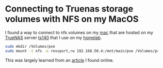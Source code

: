# Connecting to Truenas storage volumes with NFS on my MacOS

I found a way to connect to nfs volumes on my [mac](../583) that are hosted on my [TrueNAS](../676) server [ts140](./563) that I use on my [homelab](./578).

```bash
sudo mkdir /Volumes/pxe
sudo mount -t nfs -o resvport,rw 192.168.50.4:/mnt/main/pxe /Volumes/pxe
```

This was largely learned from an [article](../874) I found online.